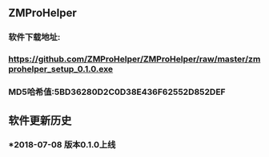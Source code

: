 ## ZMProHelper


### 软件下载地址:
### https://github.com/ZMProHelper/ZMProHelper/raw/master/zmprohelper_setup_0.1.0.exe
### MD5哈希值:5BD36280D2C0D38E436F62552D852DEF


## 软件更新历史
### *2018-07-08 版本0.1.0上线

